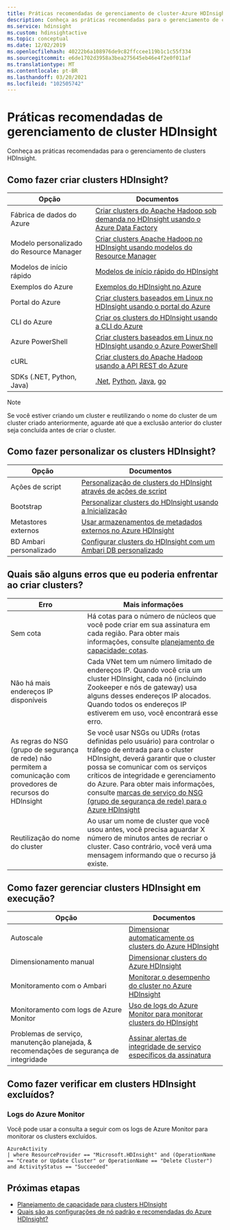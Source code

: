```yaml
---
title: Práticas recomendadas de gerenciamento de cluster-Azure HDInsight
description: Conheça as práticas recomendadas para o gerenciamento de clusters HDInsight.
ms.service: hdinsight
ms.custom: hdinsightactive
ms.topic: conceptual
ms.date: 12/02/2019
ms.openlocfilehash: 40222b6a108976de9c82ffccee119b1c1c55f334
ms.sourcegitcommit: e6de1702d3958a3bea275645eb46e4f2e0f011af
ms.translationtype: MT
ms.contentlocale: pt-BR
ms.lasthandoff: 03/20/2021
ms.locfileid: "102505742"
---
```

# <a name="hdinsight-cluster-management-best-practices"></a>Práticas recomendadas de gerenciamento de cluster HDInsight

Conheça as práticas recomendadas para o gerenciamento de clusters HDInsight.

## <a name="how-do-i-create-hdinsight-clusters"></a>Como fazer criar clusters HDInsight?

| Opção | Documentos |
|---|---|
| Fábrica de dados do Azure | [Criar clusters do Apache Hadoop sob demanda no HDInsight usando o Azure Data Factory](./hdinsight-hadoop-create-linux-clusters-adf.md) |
| Modelo personalizado do Resource Manager | [Criar clusters Apache Hadoop no HDInsight usando modelos do Resource Manager](./hdinsight-hadoop-create-linux-clusters-arm-templates.md) |
| Modelos de início rápido | [Modelos de início rápido do HDInsight](https://azure.microsoft.com/resources/templates/?term=hdinsight) |
| Exemplos do Azure | [Exemplos do HDInsight no Azure](/samples/browse/?products=azure-hdinsight) |
| Portal do Azure | [Criar clusters baseados em Linux no HDInsight usando o portal do Azure](./spark/apache-spark-intellij-tool-plugin.md) |
| CLI do Azure | [Criar os clusters do HDInsight usando a CLI do Azure](./hdinsight-hadoop-create-linux-clusters-azure-cli.md) |
| Azure PowerShell | [Criar clusters baseados em Linux no HDInsight usando o Azure PowerShell](./hdinsight-hadoop-create-linux-clusters-azure-powershell.md) |
| cURL | [Criar clusters do Apache Hadoop usando a API REST do Azure](./hdinsight-hadoop-create-linux-clusters-curl-rest.md) |
| SDKs (.NET, Python, Java) | [.Net](/dotnet/api/overview/azure/hdinsight), [Python](/python/api/overview/azure/hdinsight), [Java](/java/api/overview/azure/hdinsight), [go](./hdinsight-go-sdk-overview.md) |

> [!Note]
> Se você estiver criando um cluster e reutilizando o nome do cluster de um cluster criado anteriormente, aguarde até que a exclusão anterior do cluster seja concluída antes de criar o cluster.

## <a name="how-do-i-customize-hdinsight-clusters"></a>Como fazer personalizar os clusters HDInsight?

| Opção | Documentos |
|---|---|
| Ações de script | [Personalização de clusters do HDInsight através de ações de script](./hdinsight-hadoop-customize-cluster-linux.md) |
| Bootstrap | [Personalizar clusters do HDInsight usando a Inicialização](./hdinsight-hadoop-customize-cluster-bootstrap.md) |
| Metastores externos | [Usar armazenamentos de metadados externos no Azure HDInsight](./hdinsight-use-external-metadata-stores.md) |
| BD Ambari personalizado | [Configurar clusters do HDInsight com um Ambari DB personalizado](./hdinsight-custom-ambari-db.md) |

## <a name="what-are-some-errors-i-might-face-when-creating-clusters"></a>Quais são alguns erros que eu poderia enfrentar ao criar clusters?

| Erro | Mais informações |
|---|---|
| Sem cota | Há cotas para o número de núcleos que você pode criar em sua assinatura em cada região. Para obter mais informações, consulte [planejamento de capacidade: cotas](./hdinsight-capacity-planning.md). |
| Não há mais endereços IP disponíveis | Cada VNet tem um número limitado de endereços IP. Quando você cria um cluster HDInsight, cada nó (incluindo Zookeeper e nós de gateway) usa alguns desses endereços IP alocados. Quando todos os endereços IP estiverem em uso, você encontrará esse erro.  |
| As regras do NSG (grupo de segurança de rede) não permitem a comunicação com provedores de recursos do HDInsight | Se você usar NSGs ou UDRs (rotas definidas pelo usuário) para controlar o tráfego de entrada para o cluster HDInsight, deverá garantir que o cluster possa se comunicar com os serviços críticos de integridade e gerenciamento do Azure. Para obter mais informações, consulte [marcas de serviço do NSG (grupo de segurança de rede) para o Azure HDInsight](./hdinsight-service-tags.md) |
| Reutilização do nome do cluster | Ao usar um nome de cluster que você usou antes, você precisa aguardar X número de minutos antes de recriar o cluster. Caso contrário, você verá uma mensagem informando que o recurso já existe. |

## <a name="how-do-i-manage-running-hdinsight-clusters"></a>Como fazer gerenciar clusters HDInsight em execução?

| Opção | Documentos |
|---|---|
| Autoscale | [Dimensionar automaticamente os clusters do Azure HDInsight](./hdinsight-autoscale-clusters.md) |
| Dimensionamento manual | [Dimensionar clusters do Azure HDInsight](./hdinsight-scaling-best-practices.md) |
| Monitoramento com o Ambari| [Monitorar o desempenho do cluster no Azure HDInsight](./hdinsight-key-scenarios-to-monitor.md) |
| Monitoramento com logs de Azure Monitor | [Uso de logs do Azure Monitor para monitorar clusters do HDInsight](./hdinsight-hadoop-oms-log-analytics-tutorial.md) |
| Problemas de serviço, manutenção planejada, & recomendações de segurança de integridade | [Assinar alertas de integridade de serviço específicos da assinatura](../service-health/alerts-activity-log-service-notifications-portal.md) |


## <a name="how-do-i-check-on-deleted-hdinsight-clusters"></a>Como fazer verificar em clusters HDInsight excluídos?

### <a name="azure-monitor-logs"></a>Logs do Azure Monitor

Você pode usar a consulta a seguir com os logs de Azure Monitor para monitorar os clusters excluídos.

```loganalytics
AzureActivity
| where ResourceProvider == "Microsoft.HDInsight" and (OperationName == "Create or Update Cluster" or OperationName == "Delete Cluster") and ActivityStatus == "Succeeded"
```

## <a name="next-steps"></a>Próximas etapas

* [Planejamento de capacidade para clusters HDInsight](./hdinsight-capacity-planning.md)
* [Quais são as configurações de nó padrão e recomendadas do Azure HDInsight?](./hdinsight-supported-node-configuration.md)
